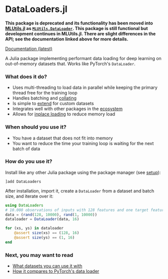 # DataLoaders.jl


**This package is deprecated and its functionality has been moved into [MLUtils.jl](https://github.com/JuliaML/MLUtils.jl) as [`MLUtils.DataLoader`](https://juliaml.github.io/MLUtils.jl/stable/api/#MLUtils.DataLoader). This package is still functional but development continues in MLUtils.jl. There are slight differences in the API; see the documentation linked above for more details.**

[Documentation (latest)](https://lorenzoh.github.io/DataLoaders.jl/dev)

A Julia package implementing performant data loading for deep learning on out-of-memory datasets that. Works like PyTorch's `DataLoader`.

### What does it do?

- Uses multi-threading to load data in parallel while keeping the primary thread free for the training loop
- Handles batching and [collating](docs/collate.md)
- Is simple to [extend](docs/interface.md) for custom datasets
- Integrates well with other packages in the [ecosystem](docs/ecosystem.md)
- Allows for [inplace loading](docs/inplaceloading.md) to reduce memory load

### When should you use it?

- You have a dataset that does not fit into memory
- You want to reduce the time your training loop is waiting for the next batch of data

### How do you use it?

Install like any other Julia package using the package manager (see [setup](docs/setup.md)):

```julia-repl
]add DataLoaders
```

After installation, import it, create a `DataLoader` from a dataset and batch size, and iterate over it:

```julia
using DataLoaders
# 10.000 observations of inputs with 128 features and one target feature
data = (rand(128, 10000), rand(1, 10000))
dataloader = DataLoader(data, 16)

for (xs, ys) in dataloader
    @assert size(xs) == (128, 16)
    @assert size(ys) == (1, 16)
end
```

### Next, you may want to read

- [What datasets you can use it with](docs/datacontainers.md)
- [How it compares to PyTorch's data loader](docs/quickstartpytorch.md)
